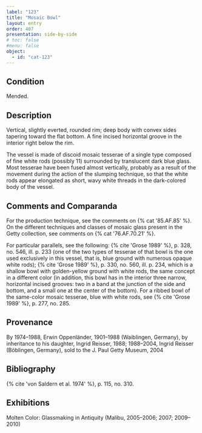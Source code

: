 ```yaml
---
label: "123"
title: "Mosaic Bowl"
layout: entry
order: 407
presentation: side-by-side
# toc: false
#menu: false 
object:
  - id: "cat-123"
---
```


## Condition

Mended.

## Description

Vertical, slightly everted, rounded rim; deep body with convex sides tapering toward the flat bottom. A fine incised horizontal groove in the interior right below the rim.

The vessel is made of discoid mosaic tesserae of a single type composed of fine white rods (possibly 11) surrounded by translucent dark blue glass. Most tesserae have been fused almost vertically, probably as a result of the movement during the action of the slumping technique, so that the white rods appear elongated as short, wavy white threads in the dark-colored body of the vessel.

## Comments and Comparanda

For the production technique, see the comments on {% cat '85.AF.85' %}. On the different techniques and classes of mosaic glass present in the Getty collection, see comments on {% cat '76.AF.70.21' %}.

For particular parallels, see the following: {% cite 'Grose 1989' %}, p. 328, no. 546, ill. p. 233 (one of the two types of tesserae of that bowl is the one used exclusively in this vessel, that is, blue ground with numerous opaque white rods); {% cite 'Grose 1989' %}, p. 330, no. 560, ill. p. 234, which is a shallow bowl with golden-yellow ground with white rods, the same concept in a different color (in addition, this bowl has in the interior three narrow, horizontal incised grooves: two in a band at the junction of the side and bottom, and a small one at the center of the bottom). For a ribbed bowl of the same-color mosaic tesserae, blue with white rods, see {% cite 'Grose 1989' %}, p. 277, no. 285.

## Provenance

By 1974–1988, Erwin Oppenländer, 1901–1988 (Waiblingen, Germany), by inheritance to his daughter, Ingrid Reisser, 1988; 1988–2004, Ingrid Reisser (Böblingen, Germany), sold to the J. Paul Getty Museum, 2004

## Bibliography

{% cite 'von Saldern et al. 1974' %}, p. 115, no. 310.

## Exhibitions

Molten Color: Glassmaking in Antiquity (Malibu, 2005–2006; 2007; 2009–2010)